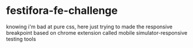 # festifora-fe-challenge

knowing i'm bad at pure css, here just trying to made the responsive breakpoint based on chrome extension called mobile simulator-responsive testing tools
